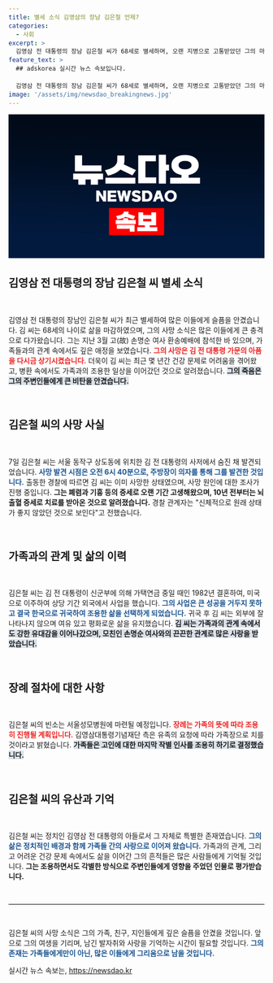 ```yaml
---
title: 별세 소식 김영삼의 장남 김은철 언제?
categories:
  - 사회
excerpt: >
  김영삼 전 대통령의 장남 김은철 씨가 68세로 별세하며, 오랜 지병으로 고통받았던 그의 마지막 시간과 가족의 애도에 대한 이야기를 전합니다. 병사로 판단되며, 장례는 가족장으로 조용히 치러질 예정입니다.
feature_text: >
  ## adskorea 실시간 뉴스 속보입니다.

  김영삼 전 대통령의 장남 김은철 씨가 68세로 별세하며, 오랜 지병으로 고통받았던 그의 마지막 시간과 가족의 애도에 대한 이야기를 전합니다. 병사로 판단되며, 장례는 가족장으로 조용히 치러질 예정입니다.
image: '/assets/img/newsdao_breakingnews.jpg'
---
```


<p><img src="/assets/img/newsdao_breakingnews.jpg" alt="adskorea 속보" /></p>

<h2 data-ke-size="size26">김영삼 전 대통령의 장남 김은철 씨 별세 소식</h2>

<p data-ke-size="size16">&nbsp;</p>

<p>김영삼 전 대통령의 장남인 김은철 씨가 최근 별세하여 많은 이들에게 슬픔을 안겼습니다. 김 씨는 68세의 나이로 삶을 마감하였으며, 그의 사망 소식은 많은 이들에게 큰 충격으로 다가왔습니다. 그는 지난 3월 고(故) 손명순 여사 환송예배에 참석한 바 있으며, 가족들과의 관계 속에서도 깊은 애정을 보였습니다. <b><span style="color: #ee2323;">그의 사망은 김 전 대통령 가문의 아픔을 다시금 상기시켰습니다.</span></b> 더욱이 김 씨는 최근 몇 년간 건강 문제로 어려움을 겪어왔고, 병환 속에서도 가족과의 조용한 일상을 이어갔던 것으로 알려졌습니다. <b><span style="background-color: #21538527;">그의 죽음은 그의 주변인들에게 큰 비탄을 안겼습니다.</span></b> </p>

<p data-ke-size="size16">&nbsp;</p>

<h2 data-ke-size="size26">김은철 씨의 사망 사실</h2>

<p data-ke-size="size16">&nbsp;</p>

<p>7일 김은철 씨는 서울 동작구 상도동에 위치한 김 전 대통령의 사저에서 숨진 채 발견되었습니다. <b><span style="color: #1a5490;">사망 발견 시점은 오전 6시 40분으로, 주방장이 의자를 통해 그를 발견한 것입니다.</span></b> 출동한 경찰에 따르면 김 씨는 이미 사망한 상태였으며, 사망 원인에 대한 조사가 진행 중입니다. <b><span style="ee2323;">그는 폐렴과 기흉 등의 증세로 오랜 기간 고생해왔으며, 10년 전부터는 뇌출혈 증세로 치료를 받아온 것으로 알려졌습니다.</span></b> 경찰 관계자는 "신체적으로 원래 상태가 좋지 않았던 것으로 보인다"고 전했습니다. </p>

<p data-ke-size="size16">&nbsp;</p>

<h2 data-ke-size="size26">가족과의 관계 및 삶의 이력</h2>

<p data-ke-size="size16">&nbsp;</p>

<p>김은철 씨는 김 전 대통령이 신군부에 의해 가택연금 중일 때인 1982년 결혼하여, 미국으로 이주하여 상당 기간 외국에서 사업을 했습니다. <b><span style="color: #1a5490;">그의 사업은 큰 성공을 거두지 못하고 결국 한국으로 귀국하여 조용한 삶을 선택하게 되었습니다.</span></b> 귀국 후 김 씨는 외부에 잘 나타나지 않으며 여유 있고 평화로운 삶을 유지했습니다. <b><span style="background-color: #21538527;">김 씨는 가족과의 관계 속에서도 강한 유대감을 이어나갔으며, 모친인 손명순 여사와의 끈끈한 관계로 많은 사랑을 받았습니다.</span></b> </p>

<p data-ke-size="size16">&nbsp;</p>

<h2 data-ke-size="size26">장례 절차에 대한 사항</h2>

<p data-ke-size="size16">&nbsp;</p>

<p>김은철 씨의 빈소는 서울성모병원에 마련될 예정입니다. <b><span style="color: #ee2323;">장례는 가족의 뜻에 따라 조용히 진행될 계획입니다.</span></b> 김영삼대통령기념재단 측은 유족의 요청에 따라 가족장으로 치를 것이라고 밝혔습니다. <b><span style="background-color: #21538527;">가족들은 고인에 대한 마지막 작별 인사를 조용히 하기로 결정했습니다.</span></b> </p>

<p data-ke-size="size16">&nbsp;</p>

<h2 data-ke-size="size26">김은철 씨의 유산과 기억</h2>

<p data-ke-size="size16">&nbsp;</p>

<p>김은철 씨는 정치인 김영삼 전 대통령의 아들로서 그 자체로 특별한 존재였습니다. <b><span style="color: #1a5490;">그의 삶은 정치적인 배경과 함께 가족들 간의 사랑으로 이어져 왔습니다.</span></b> 가족과의 관계, 그리고 어려운 건강 문제 속에서도 삶을 이어간 그의 흔적들은 많은 사람들에게 기억될 것입니다. <b><span style="ee2323;">그는 조용하면서도 각별한 방식으로 주변인들에게 영향을 주었던 인물로 평가받습니다.</span></b> </p>

<p data-ke-size="size16">&nbsp;</p>

<hr style="height: 1px; border: none; background-color: #000;"/>

<p data-ke-size="size16">&nbsp;</p>

<p>김은철 씨의 사망 소식은 그의 가족, 친구, 지인들에게 깊은 슬픔을 안겼을 것입니다. 앞으로 그의 여생을 기리며, 남긴 발자취와 사랑을 기억하는 시간이 필요할 것입니다. <b><span style="color: #1a5490;">그의 존재는 가족들에게만이 아닌, 많은 이들에게 그리움으로 남을 것입니다.</span></b></p>
실시간 뉴스 속보는, <a href="https://newsdao.kr" rel="dofollow">https://newsdao.kr</a>


